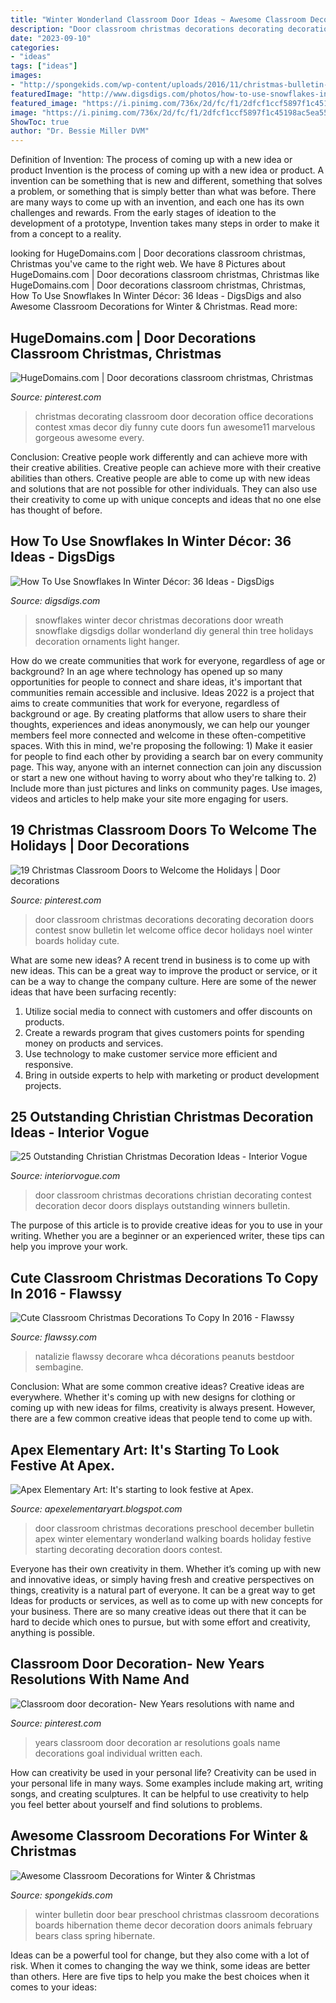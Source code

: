 ```yaml
---
title: "Winter Wonderland Classroom Door Ideas ~ Awesome Classroom Decorations For Winter &amp; Christmas"
description: "Door classroom christmas decorations decorating decoration doors contest snow bulletin let welcome office decor holidays noel winter boards holiday cute"
date: "2023-09-10"
categories:
- "ideas"
tags: ["ideas"]
images:
- "http://spongekids.com/wp-content/uploads/2016/11/christmas-bulletin-board/20-christmas-bulletin-board-ideas.jpg"
featuredImage: "http://www.digsdigs.com/photos/how-to-use-snowflakes-in-winter-decor-ideas-5.jpg"
featured_image: "https://i.pinimg.com/736x/2d/fc/f1/2dfcf1ccf5897f1c45198ac5ea55cbd9--ar-goals-new-years-resolutions.jpg"
image: "https://i.pinimg.com/736x/2d/fc/f1/2dfcf1ccf5897f1c45198ac5ea55cbd9--ar-goals-new-years-resolutions.jpg"
ShowToc: true
author: "Dr. Bessie Miller DVM"
---
```



Definition of Invention: The process of coming up with a new idea or product
Invention is the process of coming up with a new idea or product. A invention can be something that is new and different, something that solves a problem, or something that is simply better than what was before. There are many ways to come up with an invention, and each one has its own challenges and rewards. From the early stages of ideation to the development of a prototype, Invention takes many steps in order to make it from a concept to a reality.

	

		
looking for HugeDomains.com | Door decorations classroom christmas, Christmas you've came to the right web. We have 8 Pictures about HugeDomains.com | Door decorations classroom christmas, Christmas like HugeDomains.com | Door decorations classroom christmas, Christmas, How To Use Snowflakes In Winter Décor: 36 Ideas - DigsDigs and also Awesome Classroom Decorations for Winter &amp; Christmas. Read more:
		
    
## HugeDomains.com | Door Decorations Classroom Christmas, Christmas

<img loading=lazy src="https://i.pinimg.com/736x/3f/11/18/3f11185e7baa6ffe0d69bd87791f51ab.jpg" onerror="this.onerror=null;this.src='https://tse4.mm.bing.net/th?id=OIP.CPnVpGEzQHrKo3legq4rzAHaJ3&amp;pid=15.1';" alt="HugeDomains.com | Door decorations classroom christmas, Christmas">

_Source: pinterest.com_

>christmas decorating classroom door decoration office decorations contest xmas decor diy funny cute doors fun awesome11 marvelous gorgeous awesome every. 

	

Conclusion: Creative people work differently and can achieve more with their creative abilities.
Creative people can achieve more with their creative abilities than others. Creative people are able to come up with new ideas and solutions that are not possible for other individuals. They can also use their creativity to come up with unique concepts and ideas that no one else has thought of before.

    
## How To Use Snowflakes In Winter Décor: 36 Ideas - DigsDigs

<img loading=lazy src="http://www.digsdigs.com/photos/how-to-use-snowflakes-in-winter-decor-ideas-5.jpg" onerror="this.onerror=null;this.src='https://tse1.mm.bing.net/th?id=OIP.uqKuvwLK1Jz4gj45v0_LpAAAAA&amp;pid=15.1';" alt="How To Use Snowflakes In Winter Décor: 36 Ideas - DigsDigs">

_Source: digsdigs.com_

>snowflakes winter decor christmas decorations door wreath snowflake digsdigs dollar wonderland diy general thin tree holidays decoration ornaments light hanger. 

	

How do we create communities that work for everyone, regardless of age or background?
In an age where technology has opened up so many opportunities for people to connect and share ideas, it's important that communities remain accessible and inclusive. Ideas 2022 is a project that aims to create communities that work for everyone, regardless of background or age. By creating platforms that allow users to share their thoughts, experiences and ideas anonymously, we can help our younger members feel more connected and welcome in these often-competitive spaces. With this in mind, we're proposing the following: 1) Make it easier for people to find each other by providing a search bar on every community page. This way, anyone with an internet connection can join any discussion or start a new one without having to worry about who they're talking to. 2) Include more than just pictures and links on community pages. Use images, videos and articles to help make your site more engaging for users.

    
## 19 Christmas Classroom Doors To Welcome The Holidays | Door Decorations

<img loading=lazy src="https://i.pinimg.com/736x/b5/97/af/b597afc3ecb8a812f3bbab501ee6e08c.jpg" onerror="this.onerror=null;this.src='https://tse4.mm.bing.net/th?id=OIP.XwlpeNIbF-dwX1WykxAiXgHaLH&amp;pid=15.1';" alt="19 Christmas Classroom Doors to Welcome the Holidays | Door decorations">

_Source: pinterest.com_

>door classroom christmas decorations decorating decoration doors contest snow bulletin let welcome office decor holidays noel winter boards holiday cute. 

	

What are some new ideas?
A recent trend in business is to come up with new ideas. This can be a great way to improve the product or service, or it can be a way to change the company culture. Here are some of the newer ideas that have been surfacing recently: 
1. Utilize social media to connect with customers and offer discounts on products.
2. Create a rewards program that gives customers points for spending money on products and services. 
3. Use technology to make customer service more efficient and responsive. 
4. Bring in outside experts to help with marketing or product development projects.

    
## 25 Outstanding Christian Christmas Decoration Ideas - Interior Vogue

<img loading=lazy src="http://interiorvogue.com/wp-content/uploads/2016/09/Christian-Christmas-Classroom-Door-Decorations.jpg" onerror="this.onerror=null;this.src='https://tse3.mm.bing.net/th?id=OIP.wRPSqrKeXL5ZjWoOG-jhigHaJ6&amp;pid=15.1';" alt="25 Outstanding Christian Christmas Decoration Ideas - Interior Vogue">

_Source: interiorvogue.com_

>door classroom christmas decorations christian decorating contest decoration decor doors displays outstanding winners bulletin. 

	

The purpose of this article is to provide creative ideas for you to use in your writing. Whether you are a beginner or an experienced writer, these tips can help you improve your work.

    
## Cute Classroom Christmas Decorations To Copy In 2016 - Flawssy

<img loading=lazy src="http://flawssy.com/wp-content/uploads/2016/10/Snoopy-Christmas-Door-Decorations.jpg" onerror="this.onerror=null;this.src='https://tse2.mm.bing.net/th?id=OIP.PC8cMlZjyI2UBLZSsQPPugHaJ6&amp;pid=15.1';" alt="Cute Classroom Christmas Decorations To Copy In 2016 - Flawssy">

_Source: flawssy.com_

>natalizie flawssy decorare whca décorations peanuts bestdoor sembagine. 

	

Conclusion: What are some common creative ideas?
Creative ideas are everywhere. Whether it's coming up with new designs for clothing or coming up with new ideas for films, creativity is always present. However, there are a few common creative ideas that people tend to come up with.

    
## Apex Elementary Art: It&#039;s Starting To Look Festive At Apex.

<img loading=lazy src="http://3.bp.blogspot.com/-ABGoJsHvxJI/TuU9xPhXShI/AAAAAAAAAi4/CZUb36of4mU/s1600/IMG_3881.JPG" onerror="this.onerror=null;this.src='https://tse2.mm.bing.net/th?id=OIP.7Nly06uveFrClSGP7-zNVwHaJ6&amp;pid=15.1';" alt="Apex Elementary Art: It&#039;s starting to look festive at Apex.">

_Source: apexelementaryart.blogspot.com_

>door classroom christmas decorations preschool december bulletin apex winter elementary wonderland walking boards holiday festive starting decorating decoration doors contest. 

	

Everyone has their own creativity in them. Whether it’s coming up with new and innovative ideas, or simply having fresh and creative perspectives on things, creativity is a natural part of everyone. It can be a great way to get Ideas for products or services, as well as to come up with new concepts for your business. There are so many creative ideas out there that it can be hard to decide which ones to pursue, but with some effort and creativity, anything is possible.

    
## Classroom Door Decoration- New Years Resolutions With Name And

<img loading=lazy src="https://i.pinimg.com/736x/2d/fc/f1/2dfcf1ccf5897f1c45198ac5ea55cbd9--ar-goals-new-years-resolutions.jpg" onerror="this.onerror=null;this.src='https://tse3.mm.bing.net/th?id=OIP.mLydoNRuewtIND_rF0WlgAHaJ3&amp;pid=15.1';" alt="Classroom door decoration- New Years resolutions with name and">

_Source: pinterest.com_

>years classroom door decoration ar resolutions goals name decorations goal individual written each. 

	

How can creativity be used in your personal life?
Creativity can be used in your personal life in many ways. Some examples include making art, writing songs, and creating sculptures. It can be helpful to use creativity to help you feel better about yourself and find solutions to problems.

    
## Awesome Classroom Decorations For Winter &amp; Christmas

<img loading=lazy src="http://spongekids.com/wp-content/uploads/2016/11/christmas-bulletin-board/20-christmas-bulletin-board-ideas.jpg" onerror="this.onerror=null;this.src='https://tse3.mm.bing.net/th?id=OIP.DD_WEXMKLKaHmffS4ZytEwAAAA&amp;pid=15.1';" alt="Awesome Classroom Decorations for Winter &amp; Christmas">

_Source: spongekids.com_

>winter bulletin door bear preschool christmas classroom decorations boards hibernation theme decor decoration doors animals february bears class spring hibernate. 

	

Ideas can be a powerful tool for change, but they also come with a lot of risk. When it comes to changing the way we think, some ideas are better than others. Here are five tips to help you make the best choices when it comes to your ideas: 

